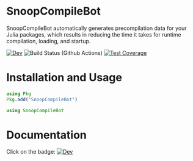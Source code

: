 # SnoopCompileBot

SnoopCompileBot automatically generates precompilation data for your Julia packages, which results in reducing the time it takes for runtime compilation, loading, and startup.

[![Dev](https://img.shields.io/badge/docs-dev-blue.svg)](https://aminya.github.io/SnoopCompileBot.jl/dev)
![Build Status (Github Actions)](https://github.com/aminya/SnoopCompileBot.jl/workflows/CI/badge.svg)
[![Test Coverage](https://codecov.io/gh/aminya/SnoopCompileBot.jl/branch/master/graph/badge.svg)](https://codecov.io/gh/aminya/SnoopCompileBot.jl)

# Installation and Usage
```julia
using Pkg
Pkg.add("SnoopCompileBot")
```
```julia
using SnoopCompileBot
```

# Documentation
Click on the badge: [![Dev](https://img.shields.io/badge/docs-dev-blue.svg)](https://aminya.github.io/SnoopCompileBot.jl/dev)
